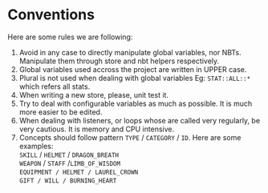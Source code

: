 # Conventions

Here are some rules we are following:

1. Avoid in any case to directly manipulate global variables, nor NBTs. Manipulate them through store and nbt helpers respectively.
2. Global variables used accross the project are written in UPPER case.
3. Plural is not used when dealing with global variables Eg: `STAT::ALL::*` which refers all stats.
4. When writing a new store, please, unit test it.
5. Try to deal with configurable variables as much as possible. It is much more easier to be edited.
6. When dealing with listeners, or loops whose are called very regularly, be very cautious. It is memory and CPU intensive.
7. Concepts should follow pattern `TYPE` / `CATEGORY` / `ID`. Here are some examples:\
   `SKILL` / `HELMET` / `DRAGON_BREATH` \
   `WEAPON` / `STAFF` /`LIMB_OF_WISDOM`\
   `EQUIPMENT / HELMET / LAUREL_CROWN`\
   `GIFT / WILL / BURNING_HEART`



